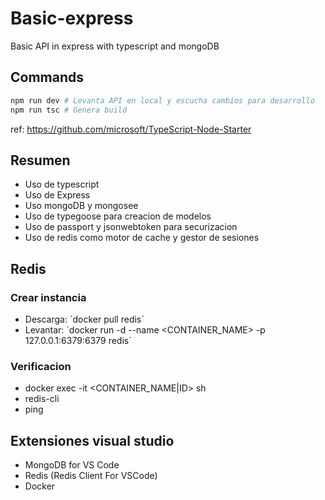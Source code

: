 # Basic-express
Basic  API in express with typescript and mongoDB

## Commands

```bash
npm run dev # Levanta API en local y escucha cambios para desarrollo
npm run tsc # Genera build
```

ref: https://github.com/microsoft/TypeScript-Node-Starter

## Resumen
- Uso de typescript
- Uso de Express
- Uso mongoDB y mongosee
- Uso de typegoose para creacion de modelos
- Uso de passport y jsonwebtoken para securizacion
- Uso de redis como motor de cache y gestor de sesiones

## Redis
### Crear instancia
- Descarga: ´docker pull redis´
- Levantar: ´docker run -d --name <CONTAINER_NAME> -p 127.0.0.1:6379:6379 redis´

### Verificacion
- docker exec -it <CONTAINER_NAME|ID> sh
- redis-cli
- ping

## Extensiones visual studio
- MongoDB for VS Code
- Redis (Redis Client For VSCode)
- Docker